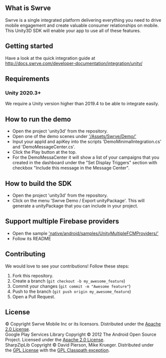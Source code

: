What is Swrve
-------------
Swrve is a single integrated platform delivering everything you need to drive mobile engagement and create valuable consumer relationships on mobile.  
This Unity3D SDK will enable your app to use all of these features.

Getting started
---------------
Have a look at the quick integration guide at http://docs.swrve.com/developer-documentation/integration/unity/

Requirements
------------
### Unity 2020.3+
We require a Unity version higher than 2019.4 to be able to integrate easily.

How to run the demo
-------------------
- Open the project 'unity3d' from the repository.
- Open one of the demo scenes under ['/Assets/Swrve/Demo/'](unity3d/Assets/Swrve/Demo/)
- Input your appId and apiKey into the scripts 'DemoMinimalIntegration.cs' and 'DemoMessageCenter.cs'.
- Click the Play button at the top.
- For the DemoMessaCenter it will show a list of your campaigns that you created in the dashboard under the "Set Display Triggers" section with checkbox "Include this message in the Message Center".

How to build the SDK
--------------------
- Open the project 'unity3d' from the repository.
- Click on the menu 'Swrve Demo / Export unityPackage'. This will generate a unityPackage that you can include in your project.

Support multiple Firebase providers
-----------------------------------
- Open the sample ['native/android/samples/UnityMultipleFCMProviders/'](native/android/samples/UnityMultipleFCMProviders/)
- Follow its README

Contributing
------------
We would love to see your contributions! Follow these steps:

1. Fork this repository.
2. Create a branch (`git checkout -b my_awesome_feature`)
3. Commit your changes (`git commit -m "Awesome feature"`)
4. Push to the branch (`git push origin my_awesome_feature`)
5. Open a Pull Request.

License
-------
© Copyright Swrve Mobile Inc or its licensors. Distributed under the [Apache 2.0 License](LICENSE).  
Google Play Services Library Copyright © 2012 The Android Open Source Project. Licensed under the [Apache 2.0 License](http://www.apache.org/licenses/LICENSE-2.0).  
SharpZipLib Copyright © David Pierson, Mike Krueger. Distributed under the [GPL License](http://www.gnu.org/licenses/gpl.txt) with the [GPL Classpath exception](http://www.gnu.org/software/classpath/license.html).
